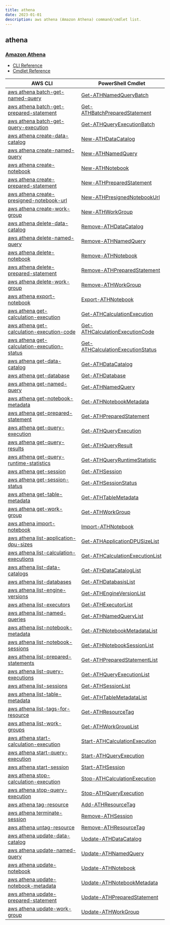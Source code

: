```yaml
---
title: athena
date: 2023-01-01
description: aws athena (Amazon Athena) command/cmdlet list.
---
```


## athena

### [Amazon Athena](https://aws.amazon.com/athena/)

* [CLI Reference](https://docs.aws.amazon.com/cli/latest/reference/athena/index.html)
* [Cmdlet Reference](https://docs.aws.amazon.com/powershell/latest/reference/items/Amazon_Athena_cmdlets.html)

|AWS CLI|PowerShell Cmdlet|
|----|----|
|[aws athena batch-get-named-query](https://docs.aws.amazon.com/cli/latest/reference/athena/batch-get-named-query.html)|[Get-ATHNamedQueryBatch](https://docs.aws.amazon.com/powershell/latest/reference/items/Get-ATHNamedQueryBatch.html)|
|[aws athena batch-get-prepared-statement](https://docs.aws.amazon.com/cli/latest/reference/athena/batch-get-prepared-statement.html)|[Get-ATHBatchPreparedStatement](https://docs.aws.amazon.com/powershell/latest/reference/items/Get-ATHBatchPreparedStatement.html)|
|[aws athena batch-get-query-execution](https://docs.aws.amazon.com/cli/latest/reference/athena/batch-get-query-execution.html)|[Get-ATHQueryExecutionBatch](https://docs.aws.amazon.com/powershell/latest/reference/items/Get-ATHQueryExecutionBatch.html)|
|[aws athena create-data-catalog](https://docs.aws.amazon.com/cli/latest/reference/athena/create-data-catalog.html)|[New-ATHDataCatalog](https://docs.aws.amazon.com/powershell/latest/reference/items/New-ATHDataCatalog.html)|
|[aws athena create-named-query](https://docs.aws.amazon.com/cli/latest/reference/athena/create-named-query.html)|[New-ATHNamedQuery](https://docs.aws.amazon.com/powershell/latest/reference/items/New-ATHNamedQuery.html)|
|[aws athena create-notebook](https://docs.aws.amazon.com/cli/latest/reference/athena/create-notebook.html)|[New-ATHNotebook](https://docs.aws.amazon.com/powershell/latest/reference/items/New-ATHNotebook.html)|
|[aws athena create-prepared-statement](https://docs.aws.amazon.com/cli/latest/reference/athena/create-prepared-statement.html)|[New-ATHPreparedStatement](https://docs.aws.amazon.com/powershell/latest/reference/items/New-ATHPreparedStatement.html)|
|[aws athena create-presigned-notebook-url](https://docs.aws.amazon.com/cli/latest/reference/athena/create-presigned-notebook-url.html)|[New-ATHPresignedNotebookUrl](https://docs.aws.amazon.com/powershell/latest/reference/items/New-ATHPresignedNotebookUrl.html)|
|[aws athena create-work-group](https://docs.aws.amazon.com/cli/latest/reference/athena/create-work-group.html)|[New-ATHWorkGroup](https://docs.aws.amazon.com/powershell/latest/reference/items/New-ATHWorkGroup.html)|
|[aws athena delete-data-catalog](https://docs.aws.amazon.com/cli/latest/reference/athena/delete-data-catalog.html)|[Remove-ATHDataCatalog](https://docs.aws.amazon.com/powershell/latest/reference/items/Remove-ATHDataCatalog.html)|
|[aws athena delete-named-query](https://docs.aws.amazon.com/cli/latest/reference/athena/delete-named-query.html)|[Remove-ATHNamedQuery](https://docs.aws.amazon.com/powershell/latest/reference/items/Remove-ATHNamedQuery.html)|
|[aws athena delete-notebook](https://docs.aws.amazon.com/cli/latest/reference/athena/delete-notebook.html)|[Remove-ATHNotebook](https://docs.aws.amazon.com/powershell/latest/reference/items/Remove-ATHNotebook.html)|
|[aws athena delete-prepared-statement](https://docs.aws.amazon.com/cli/latest/reference/athena/delete-prepared-statement.html)|[Remove-ATHPreparedStatement](https://docs.aws.amazon.com/powershell/latest/reference/items/Remove-ATHPreparedStatement.html)|
|[aws athena delete-work-group](https://docs.aws.amazon.com/cli/latest/reference/athena/delete-work-group.html)|[Remove-ATHWorkGroup](https://docs.aws.amazon.com/powershell/latest/reference/items/Remove-ATHWorkGroup.html)|
|[aws athena export-notebook](https://docs.aws.amazon.com/cli/latest/reference/athena/export-notebook.html)|[Export-ATHNotebook](https://docs.aws.amazon.com/powershell/latest/reference/items/Export-ATHNotebook.html)|
|[aws athena get-calculation-execution](https://docs.aws.amazon.com/cli/latest/reference/athena/get-calculation-execution.html)|[Get-ATHCalculationExecution](https://docs.aws.amazon.com/powershell/latest/reference/items/Get-ATHCalculationExecution.html)|
|[aws athena get-calculation-execution-code](https://docs.aws.amazon.com/cli/latest/reference/athena/get-calculation-execution-code.html)|[Get-ATHCalculationExecutionCode](https://docs.aws.amazon.com/powershell/latest/reference/items/Get-ATHCalculationExecutionCode.html)|
|[aws athena get-calculation-execution-status](https://docs.aws.amazon.com/cli/latest/reference/athena/get-calculation-execution-status.html)|[Get-ATHCalculationExecutionStatus](https://docs.aws.amazon.com/powershell/latest/reference/items/Get-ATHCalculationExecutionStatus.html)|
|[aws athena get-data-catalog](https://docs.aws.amazon.com/cli/latest/reference/athena/get-data-catalog.html)|[Get-ATHDataCatalog](https://docs.aws.amazon.com/powershell/latest/reference/items/Get-ATHDataCatalog.html)|
|[aws athena get-database](https://docs.aws.amazon.com/cli/latest/reference/athena/get-database.html)|[Get-ATHDatabase](https://docs.aws.amazon.com/powershell/latest/reference/items/Get-ATHDatabase.html)|
|[aws athena get-named-query](https://docs.aws.amazon.com/cli/latest/reference/athena/get-named-query.html)|[Get-ATHNamedQuery](https://docs.aws.amazon.com/powershell/latest/reference/items/Get-ATHNamedQuery.html)|
|[aws athena get-notebook-metadata](https://docs.aws.amazon.com/cli/latest/reference/athena/get-notebook-metadata.html)|[Get-ATHNotebookMetadata](https://docs.aws.amazon.com/powershell/latest/reference/items/Get-ATHNotebookMetadata.html)|
|[aws athena get-prepared-statement](https://docs.aws.amazon.com/cli/latest/reference/athena/get-prepared-statement.html)|[Get-ATHPreparedStatement](https://docs.aws.amazon.com/powershell/latest/reference/items/Get-ATHPreparedStatement.html)|
|[aws athena get-query-execution](https://docs.aws.amazon.com/cli/latest/reference/athena/get-query-execution.html)|[Get-ATHQueryExecution](https://docs.aws.amazon.com/powershell/latest/reference/items/Get-ATHQueryExecution.html)|
|[aws athena get-query-results](https://docs.aws.amazon.com/cli/latest/reference/athena/get-query-results.html)|[Get-ATHQueryResult](https://docs.aws.amazon.com/powershell/latest/reference/items/Get-ATHQueryResult.html)|
|[aws athena get-query-runtime-statistics](https://docs.aws.amazon.com/cli/latest/reference/athena/get-query-runtime-statistics.html)|[Get-ATHQueryRuntimeStatistic](https://docs.aws.amazon.com/powershell/latest/reference/items/Get-ATHQueryRuntimeStatistic.html)|
|[aws athena get-session](https://docs.aws.amazon.com/cli/latest/reference/athena/get-session.html)|[Get-ATHSession](https://docs.aws.amazon.com/powershell/latest/reference/items/Get-ATHSession.html)|
|[aws athena get-session-status](https://docs.aws.amazon.com/cli/latest/reference/athena/get-session-status.html)|[Get-ATHSessionStatus](https://docs.aws.amazon.com/powershell/latest/reference/items/Get-ATHSessionStatus.html)|
|[aws athena get-table-metadata](https://docs.aws.amazon.com/cli/latest/reference/athena/get-table-metadata.html)|[Get-ATHTableMetadata](https://docs.aws.amazon.com/powershell/latest/reference/items/Get-ATHTableMetadata.html)|
|[aws athena get-work-group](https://docs.aws.amazon.com/cli/latest/reference/athena/get-work-group.html)|[Get-ATHWorkGroup](https://docs.aws.amazon.com/powershell/latest/reference/items/Get-ATHWorkGroup.html)|
|[aws athena import-notebook](https://docs.aws.amazon.com/cli/latest/reference/athena/import-notebook.html)|[Import-ATHNotebook](https://docs.aws.amazon.com/powershell/latest/reference/items/Import-ATHNotebook.html)|
|[aws athena list-application-dpu-sizes](https://docs.aws.amazon.com/cli/latest/reference/athena/list-application-dpu-sizes.html)|[Get-ATHApplicationDPUSizeList](https://docs.aws.amazon.com/powershell/latest/reference/items/Get-ATHApplicationDPUSizeList.html)|
|[aws athena list-calculation-executions](https://docs.aws.amazon.com/cli/latest/reference/athena/list-calculation-executions.html)|[Get-ATHCalculationExecutionList](https://docs.aws.amazon.com/powershell/latest/reference/items/Get-ATHCalculationExecutionList.html)|
|[aws athena list-data-catalogs](https://docs.aws.amazon.com/cli/latest/reference/athena/list-data-catalogs.html)|[Get-ATHDataCatalogList](https://docs.aws.amazon.com/powershell/latest/reference/items/Get-ATHDataCatalogList.html)|
|[aws athena list-databases](https://docs.aws.amazon.com/cli/latest/reference/athena/list-databases.html)|[Get-ATHDatabasisList](https://docs.aws.amazon.com/powershell/latest/reference/items/Get-ATHDatabasisList.html)|
|[aws athena list-engine-versions](https://docs.aws.amazon.com/cli/latest/reference/athena/list-engine-versions.html)|[Get-ATHEngineVersionList](https://docs.aws.amazon.com/powershell/latest/reference/items/Get-ATHEngineVersionList.html)|
|[aws athena list-executors](https://docs.aws.amazon.com/cli/latest/reference/athena/list-executors.html)|[Get-ATHExecutorList](https://docs.aws.amazon.com/powershell/latest/reference/items/Get-ATHExecutorList.html)|
|[aws athena list-named-queries](https://docs.aws.amazon.com/cli/latest/reference/athena/list-named-queries.html)|[Get-ATHNamedQueryList](https://docs.aws.amazon.com/powershell/latest/reference/items/Get-ATHNamedQueryList.html)|
|[aws athena list-notebook-metadata](https://docs.aws.amazon.com/cli/latest/reference/athena/list-notebook-metadata.html)|[Get-ATHNotebookMetadataList](https://docs.aws.amazon.com/powershell/latest/reference/items/Get-ATHNotebookMetadataList.html)|
|[aws athena list-notebook-sessions](https://docs.aws.amazon.com/cli/latest/reference/athena/list-notebook-sessions.html)|[Get-ATHNotebookSessionList](https://docs.aws.amazon.com/powershell/latest/reference/items/Get-ATHNotebookSessionList.html)|
|[aws athena list-prepared-statements](https://docs.aws.amazon.com/cli/latest/reference/athena/list-prepared-statements.html)|[Get-ATHPreparedStatementList](https://docs.aws.amazon.com/powershell/latest/reference/items/Get-ATHPreparedStatementList.html)|
|[aws athena list-query-executions](https://docs.aws.amazon.com/cli/latest/reference/athena/list-query-executions.html)|[Get-ATHQueryExecutionList](https://docs.aws.amazon.com/powershell/latest/reference/items/Get-ATHQueryExecutionList.html)|
|[aws athena list-sessions](https://docs.aws.amazon.com/cli/latest/reference/athena/list-sessions.html)|[Get-ATHSessionList](https://docs.aws.amazon.com/powershell/latest/reference/items/Get-ATHSessionList.html)|
|[aws athena list-table-metadata](https://docs.aws.amazon.com/cli/latest/reference/athena/list-table-metadata.html)|[Get-ATHTableMetadataList](https://docs.aws.amazon.com/powershell/latest/reference/items/Get-ATHTableMetadataList.html)|
|[aws athena list-tags-for-resource](https://docs.aws.amazon.com/cli/latest/reference/athena/list-tags-for-resource.html)|[Get-ATHResourceTag](https://docs.aws.amazon.com/powershell/latest/reference/items/Get-ATHResourceTag.html)|
|[aws athena list-work-groups](https://docs.aws.amazon.com/cli/latest/reference/athena/list-work-groups.html)|[Get-ATHWorkGroupList](https://docs.aws.amazon.com/powershell/latest/reference/items/Get-ATHWorkGroupList.html)|
|[aws athena start-calculation-execution](https://docs.aws.amazon.com/cli/latest/reference/athena/start-calculation-execution.html)|[Start-ATHCalculationExecution](https://docs.aws.amazon.com/powershell/latest/reference/items/Start-ATHCalculationExecution.html)|
|[aws athena start-query-execution](https://docs.aws.amazon.com/cli/latest/reference/athena/start-query-execution.html)|[Start-ATHQueryExecution](https://docs.aws.amazon.com/powershell/latest/reference/items/Start-ATHQueryExecution.html)|
|[aws athena start-session](https://docs.aws.amazon.com/cli/latest/reference/athena/start-session.html)|[Start-ATHSession](https://docs.aws.amazon.com/powershell/latest/reference/items/Start-ATHSession.html)|
|[aws athena stop-calculation-execution](https://docs.aws.amazon.com/cli/latest/reference/athena/stop-calculation-execution.html)|[Stop-ATHCalculationExecution](https://docs.aws.amazon.com/powershell/latest/reference/items/Stop-ATHCalculationExecution.html)|
|[aws athena stop-query-execution](https://docs.aws.amazon.com/cli/latest/reference/athena/stop-query-execution.html)|[Stop-ATHQueryExecution](https://docs.aws.amazon.com/powershell/latest/reference/items/Stop-ATHQueryExecution.html)|
|[aws athena tag-resource](https://docs.aws.amazon.com/cli/latest/reference/athena/tag-resource.html)|[Add-ATHResourceTag](https://docs.aws.amazon.com/powershell/latest/reference/items/Add-ATHResourceTag.html)|
|[aws athena terminate-session](https://docs.aws.amazon.com/cli/latest/reference/athena/terminate-session.html)|[Remove-ATHSession](https://docs.aws.amazon.com/powershell/latest/reference/items/Remove-ATHSession.html)|
|[aws athena untag-resource](https://docs.aws.amazon.com/cli/latest/reference/athena/untag-resource.html)|[Remove-ATHResourceTag](https://docs.aws.amazon.com/powershell/latest/reference/items/Remove-ATHResourceTag.html)|
|[aws athena update-data-catalog](https://docs.aws.amazon.com/cli/latest/reference/athena/update-data-catalog.html)|[Update-ATHDataCatalog](https://docs.aws.amazon.com/powershell/latest/reference/items/Update-ATHDataCatalog.html)|
|[aws athena update-named-query](https://docs.aws.amazon.com/cli/latest/reference/athena/update-named-query.html)|[Update-ATHNamedQuery](https://docs.aws.amazon.com/powershell/latest/reference/items/Update-ATHNamedQuery.html)|
|[aws athena update-notebook](https://docs.aws.amazon.com/cli/latest/reference/athena/update-notebook.html)|[Update-ATHNotebook](https://docs.aws.amazon.com/powershell/latest/reference/items/Update-ATHNotebook.html)|
|[aws athena update-notebook-metadata](https://docs.aws.amazon.com/cli/latest/reference/athena/update-notebook-metadata.html)|[Update-ATHNotebookMetadata](https://docs.aws.amazon.com/powershell/latest/reference/items/Update-ATHNotebookMetadata.html)|
|[aws athena update-prepared-statement](https://docs.aws.amazon.com/cli/latest/reference/athena/update-prepared-statement.html)|[Update-ATHPreparedStatement](https://docs.aws.amazon.com/powershell/latest/reference/items/Update-ATHPreparedStatement.html)|
|[aws athena update-work-group](https://docs.aws.amazon.com/cli/latest/reference/athena/update-work-group.html)|[Update-ATHWorkGroup](https://docs.aws.amazon.com/powershell/latest/reference/items/Update-ATHWorkGroup.html)|

